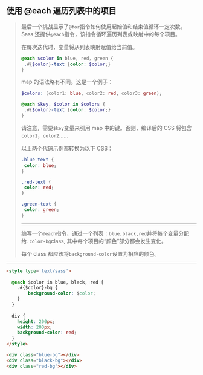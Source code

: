 ## 使用 @each 遍历列表中的项目

> 最后一个挑战显示了`@for`指令如何使用起始值和结束值循环一定次数。Sass 还提供`@each`指令，该指令循环遍历列表或映射中的每个项目。
>
> 在每次迭代时，变量将从列表映射赋值给当前值。
>
> ```scss
> @each $color in blue, red, green {
>  .#{$color}-text {color: $color;}
> }
> ```
>
> map 的语法略有不同。这是一个例子：
>
> ```scss
> $colors: (color1: blue, color2: red, color3: green);
> 
> @each $key, $color in $colors {
>  .#{$color}-text {color: $color;}
> }
> ```
>
> 请注意，需要`$key`变量来引用 map 中的键。否则，编译后的 CSS 将包含`color1`，`color2`......
>
> 以上两个代码示例都转换为以下 CSS：
>
> ```css
> .blue-text {
>  color: blue;
> }
> 
> .red-text {
>  color: red;
> }
> 
> .green-text {
>  color: green;
> }
> ```
>
> ------
>
> 编写一个`@each`指令，通过一个列表：`blue,black,red`并将每个变量分配给`.color-bg`class, 其中每个项目的“颜色”部分都会发生变化。
>
> 每个 class 都应该将`background-color`设置为相应的颜色。

---

```html
<style type='text/sass'>
  
  @each $color in blue, black, red {
    .#{$color}-bg {
        background-color: $color;
    }
  }
  
  div {
    height: 200px;
    width: 200px;
    background-color: red;
  }
</style>

<div class="blue-bg"></div>
<div class="black-bg"></div>
<div class="red-bg"></div>
```


